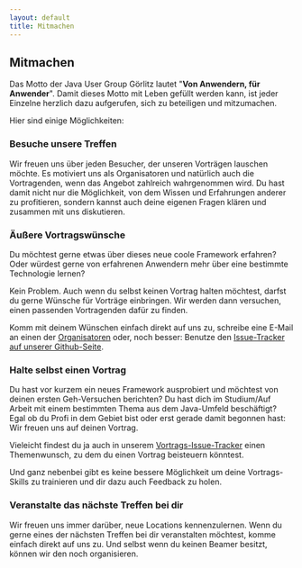 ```yaml
---
layout: default
title: Mitmachen
---
```


## Mitmachen

Das Motto der Java User Group Görlitz lautet "**Von Anwendern, für Anwender**".
Damit dieses Motto mit Leben gefüllt werden kann, ist jeder Einzelne 
herzlich dazu aufgerufen, sich zu beteiligen und mitzumachen. 

Hier sind einige Möglichkeiten:

### Besuche unsere Treffen
Wir freuen uns über jeden Besucher, der unseren Vorträgen lauschen möchte. 
Es motiviert uns als Organisatoren und natürlich auch die Vortragenden,
wenn das Angebot zahlreich wahrgenommen wird. Du hast damit nicht nur die 
Möglichkeit, von dem Wissen und Erfahrungen anderer zu profitieren, sondern 
kannst auch deine eigenen Fragen klären und zusammen mit uns diskutieren.


### Äußere Vortragswünsche
Du möchtest gerne etwas über dieses neue coole Framework erfahren? Oder würdest 
gerne von erfahrenen Anwendern mehr über eine bestimmte Technologie lernen?

Kein Problem. Auch wenn du selbst keinen Vortrag halten möchtest, darfst du gerne 
Wünsche für Vorträge einbringen. Wir werden dann versuchen, einen passenden Vortragenden
dafür zu finden. 

Komm mit deinem Wünschen einfach direkt auf uns zu, schreibe eine E-Mail an einen der [Organisatoren](/about) oder, noch besser: Benutze den [Issue-Tracker auf unserer Github-Seite](https://github.com/juggr/Planung/issues). 


### Halte selbst einen Vortrag
Du hast vor kurzem ein neues Framework ausprobiert und möchtest von deinen ersten Geh-Versuchen berichten? 
Du hast dich im Studium/Auf Arbeit mit einem bestimmten Thema aus dem Java-Umfeld beschäftigt? 
Egal ob du Profi in dem Gebiet bist oder erst gerade damit begonnen hast: Wir freuen uns 
auf deinen Vortrag. 

Vieleicht findest du ja auch in unserem [Vortrags-Issue-Tracker](https://github.com/juggr/Planung/issues) einen Themenwunsch, zu 
dem du einen Vortrag beisteuern könntest. 

Und ganz nebenbei gibt es keine bessere Möglichkeit um deine Vortrags-Skills zu trainieren und dir dazu auch Feedback zu holen.

### Veranstalte das nächste Treffen bei dir

Wir freuen uns immer darüber, neue Locations kennenzulernen. Wenn du gerne eines der nächsten Treffen
bei dir veranstalten möchtest, komme einfach direkt auf uns zu. 
Und selbst wenn du keinen Beamer besitzt, können wir den noch organisieren. 
